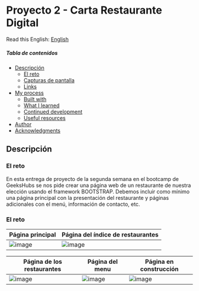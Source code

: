 # Proyecto 2 - Carta Restaurante Digital 

Read this English: [English](README_EN.md) 


##### Tabla de contenidos

- [Descripción](#descripción)
  - [El reto](#el-reto)
  - [Capturas de pantalla](#capturas-pantalla)
  - [Links](#links)
- [My process](#my-process)
  - [Built with](#built-with)
  - [What I learned](#what-i-learned)
  - [Continued development](#continued-development)
  - [Useful resources](#useful-resources)
- [Author](#author)
- [Acknowledgments](#acknowledgments)




## Descripción

### El reto

En esta entrega de proyecto de la segunda semana en el bootcamp de GeeksHubs se nos pide crear una página web de un restaurante de nuestra elección usando el framework BOOTSTRAP. Debemos incluir como mínimo una página principal con la presentación del restaurante y páginas adicionales con el menú, información de contacto, etc.

### El reto

|Página principal|Página del índice de restaurantes|
|-|-|
|![image](https://user-images.githubusercontent.com/53578007/215538729-91e57b2c-2be4-4394-a7b9-257a8f609882.png)|![image](https://user-images.githubusercontent.com/53578007/215538871-e8415722-4b81-4ed5-93b0-cdf6108ad224.png)|


|Página de los restaurantes|Página del menu|Página en construcción|
|-|-|-|
|![image](https://user-images.githubusercontent.com/53578007/215539131-104e0338-cdd5-414b-9a0e-5122c438749b.png)|![image](https://user-images.githubusercontent.com/53578007/215539731-e20c05ae-db8e-4b05-abbc-9880c25ad4d1.png)|![image](https://user-images.githubusercontent.com/53578007/215540606-a0694485-ddd8-4340-8d44-7ce271243770.png)






